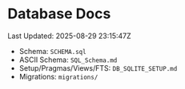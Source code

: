 # Database Docs
Last Updated: 2025-08-29 23:15:47Z

- Schema: `SCHEMA.sql`
- ASCII Schema: `SQL_Schema.md`
- Setup/Pragmas/Views/FTS: `DB_SQLITE_SETUP.md`
- Migrations: `migrations/`

